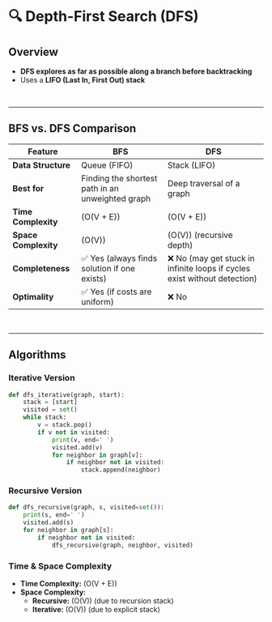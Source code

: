 # 🔍 Depth-First Search (DFS) 

## **Overview**
- **DFS explores as far as possible along a branch before backtracking**
- Uses a **LIFO (Last In, First Out) stack**

<br>

---

## BFS vs. DFS Comparison 

| Feature | BFS | DFS |
|---------|----|----|
| **Data Structure** | Queue (FIFO) | Stack (LIFO) |
| **Best for** | Finding the shortest path in an unweighted graph | Deep traversal of a graph |
| **Time Complexity** | \(O(V + E)\) | \(O(V + E)\) |
| **Space Complexity** | \(O(V)\) | \(O(V)\) (recursive depth) |
| **Completeness** | ✅ Yes (always finds solution if one exists) | ❌ No (may get stuck in infinite loops if cycles exist without detection) |
| **Optimality** | ✅ Yes (if costs are uniform) | ❌ No |

<br>

---

## Algorithms

### **Iterative Version**
```python
def dfs_iterative(graph, start):
    stack = [start]
    visited = set()
    while stack:
        v = stack.pop()
        if v not in visited:
            print(v, end=' ')
            visited.add(v)
            for neighbor in graph[v]:
                if neighbor not in visited:
                    stack.append(neighbor)
```

### **Recursive Version**
```python
def dfs_recursive(graph, s, visited=set()):
    print(s, end=' ')
    visited.add(s)
    for neighbor in graph[s]:
        if neighbor not in visited:
            dfs_recursive(graph, neighbor, visited)
```

### **Time & Space Complexity**
- **Time Complexity:** \(O(V + E)\)  
- **Space Complexity:**
  - **Recursive:** \(O(V)\) (due to recursion stack)
  - **Iterative:** \(O(V)\) (due to explicit stack)
